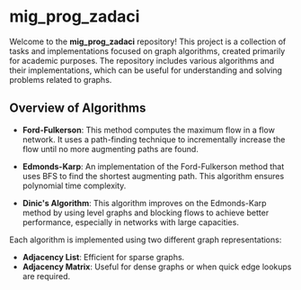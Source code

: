# mig_prog_zadaci

Welcome to the **mig_prog_zadaci** repository! This project is a collection of tasks and implementations focused on graph algorithms, created primarily for academic purposes. The repository includes various algorithms and their implementations, which can be useful for understanding and solving problems related to graphs.

## Overview of Algorithms

- **Ford-Fulkerson**: This method computes the maximum flow in a flow network. It uses a path-finding technique to incrementally increase the flow until no more augmenting paths are found.

- **Edmonds-Karp**: An implementation of the Ford-Fulkerson method that uses BFS to find the shortest augmenting path. This algorithm ensures polynomial time complexity.

- **Dinic's Algorithm**: This algorithm improves on the Edmonds-Karp method by using level graphs and blocking flows to achieve better performance, especially in networks with large capacities.

Each algorithm is implemented using two different graph representations:
- **Adjacency List**: Efficient for sparse graphs.
- **Adjacency Matrix**: Useful for dense graphs or when quick edge lookups are required.
